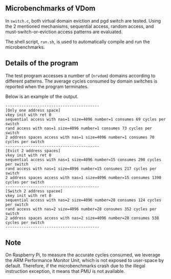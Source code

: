 ## Microbenchmarks of VDom
In `switch.c`, both virtual domain eviction and pgd switch are tested. Using the 2 mentioned mechanisms, sequential access, random access, and must-switch-or-eviction access patterns are evaluated.

The shell script, `run.sh`, is used to automatically compile and run the microbenchmarks.

## Details of the program
The test program accesses a number of (`nrvdom`) domains according to different patterns. The average cycles consumed by domain switches is reported when the program terminates.

Below is an example of the output.

```
-----------------------------------------
[Only one address space]
vkey init with ret 0
sequential access with nas=1 size=4096 number=1 consumes 69 cycles per switch
rand access with nas=1 size=4096 number=1 consumes 73 cycles per switch
2 address spaces access with nas=1 size=4096 number=1 consumes 70 cycles per switch
-----------------------------------------
[Evict 2 address spaces]
vkey init with ret 0
sequential access with nas=1 size=4096 number=15 consumes 290 cycles per switch
rand access with nas=1 size=4096 number=15 consumes 217 cycles per switch
2 address spaces access with nas=1 size=4096 number=15 consumes 1390 cycles per switch
-----------------------------------------
[Switch 2 address spacee]
vkey init with ret 0
sequential access with nas=2 size=4096 number=28 consumes 124 cycles per switch
rand access with nas=2 size=4096 number=28 consumes 352 cycles per switch
2 address spaces access with nas=2 size=4096 number=28 consumes 538 cycles per switch
-----------------------------------------
```

## Note
On Raspberry Pi, to measure the accurate cycles consumed, we leverage the ARM Performance Monitor Unit, which is not exposed to user-space by default. Therefore, if the microbenchmarks crash due to the illegal instruction exception, it means that PMU is not available.